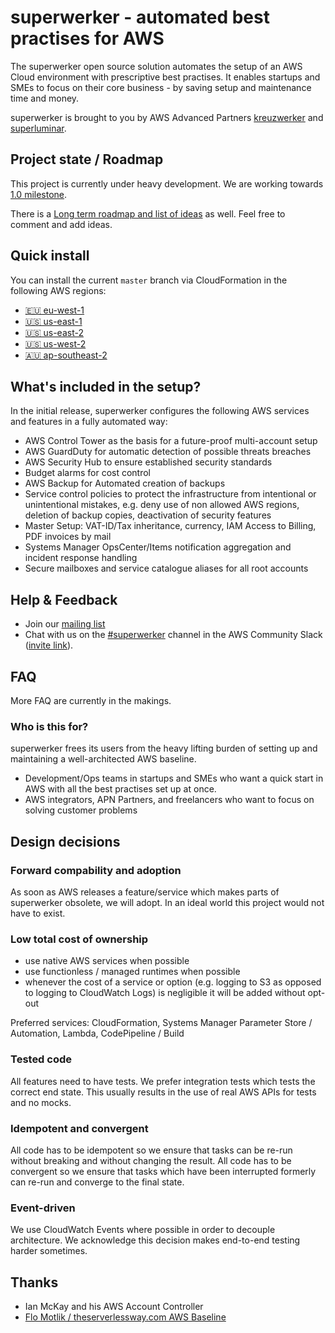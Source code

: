 # superwerker - automated best practises for AWS

The superwerker open source solution automates the setup of an AWS Cloud environment with prescriptive best practises.
It enables startups and SMEs to focus on their core business - by saving setup and maintenance time and money.

superwerker is brought to you by AWS Advanced Partners [kreuzwerker](https://kreuzwerker.de/) and [superluminar](https://superluminar.io/).

## Project state / Roadmap

This project is currently under heavy development. We are working towards [1.0 milestone](https://github.com/superwerker/superwerker/milestone/1).

There is a [Long term roadmap and list of ideas](https://github.com/superwerker/superwerker/projects/1) as well. Feel free to comment and add ideas.

## Quick install

You can install the current `master` branch via CloudFormation in the following AWS regions:

 - [🇪🇺 eu-west-1](https://console.aws.amazon.com/cloudformation/home?region=eu-west-1#/stacks/quickcreate?stackName=superwerker&templateURL=https://superwerker-deployment-master.s3.amazonaws.com/components/superwerker.yaml&param_TemplateUrlPrefix=https://superwerker-deployment-master.s3.amazonaws.com)
 - [🇺🇸 us-east-1](https://console.aws.amazon.com/cloudformation/home?region=us-east-1#/stacks/quickcreate?stackName=superwerker&templateURL=https://superwerker-deployment-master.s3.amazonaws.com/components/superwerker.yaml&param_TemplateUrlPrefix=https://superwerker-deployment-master.s3.amazonaws.com)
 - [🇺🇸 us-east-2](https://console.aws.amazon.com/cloudformation/home?region=us-east-2#/stacks/quickcreate?stackName=superwerker&templateURL=https://superwerker-deployment-master.s3.amazonaws.com/components/superwerker.yaml&param_TemplateUrlPrefix=https://superwerker-deployment-master.s3.amazonaws.com)
 - [🇺🇸 us-west-2](https://console.aws.amazon.com/cloudformation/home?region=us-west-2#/stacks/quickcreate?stackName=superwerker&templateURL=https://superwerker-deployment-master.s3.amazonaws.com/components/superwerker.yaml&param_TemplateUrlPrefix=https://superwerker-deployment-master.s3.amazonaws.com)
 - [🇦🇺 ap-southeast-2](https://console.aws.amazon.com/cloudformation/home?region=ap-southeast-2#/stacks/quickcreate?stackName=superwerker&templateURL=https://superwerker-deployment-master.s3.amazonaws.com/components/superwerker.yaml&param_TemplateUrlPrefix=https://superwerker-deployment-master.s3.amazonaws.com)

## What's included in the setup?

In the initial release, superwerker configures the following AWS services and features in a fully automated way:

- AWS Control Tower as the basis for a future-proof multi-account setup
- AWS GuardDuty for automatic detection of possible threats breaches
- AWS Security Hub to ensure established security standards
- Budget alarms for cost control
- AWS Backup for Automated creation of backups
- Service control policies to protect the infrastructure from intentional or unintentional mistakes, e.g. deny use of non allowed AWS regions, deletion of backup copies, deactivation of security features
- Master Setup: VAT-ID/Tax inheritance, currency, IAM Access to Billing, PDF invoices by mail
- Systems Manager OpsCenter/Items notification aggregation and incident response handling
- Secure mailboxes and service catalogue aliases for all root accounts


## Help & Feedback

 - Join our [mailing list](https://groups.google.com/forum/#!forum/superwerker/join)
 - Chat with us on the [#superwerker](https://app.slack.com/client/T0DCZS0NA/C01BYE3S57X) channel in the AWS Community Slack ([invite link](https://aws-community-slack-invite.herokuapp.com/)).

## FAQ

More FAQ are currently in the makings.

### Who is this for?

superwerker frees its users from the heavy lifting burden of setting up and maintaining a well-architected AWS baseline.

 - Development/Ops teams in startups and SMEs who want a quick start in AWS with all the best practises set up at once.
 - AWS integrators, APN Partners, and freelancers who want to focus on solving customer problems

## Design decisions

### Forward compability and adoption

As soon as AWS releases a feature/service which makes parts of superwerker obsolete, we will adopt.
In an ideal world this project would not have to exist.

### Low total cost of ownership

 - use native AWS services when possible
 - use functionless / managed runtimes when possible
 - whenever the cost of a service or option (e.g. logging to S3 as opposed to logging to CloudWatch Logs) is negligible it will be added without opt-out

Preferred services: CloudFormation, Systems Manager Parameter Store / Automation, Lambda, CodePipeline / Build

### Tested code

All features need to have tests. We prefer integration tests which tests the correct end state. This usually results in the use of real AWS APIs for tests and no mocks.

### Idempotent and convergent

All code has to be idempotent so we ensure that tasks can be re-run without breaking and without changing the result.
All code has to be convergent so we ensure that tasks which have been interrupted formerly can re-run and converge to the final state.

### Event-driven

We use CloudWatch Events where possible in order to decouple architecture. We acknowledge this decision makes end-to-end testing harder sometimes.

## Thanks

 - Ian McKay and his AWS Account Controller
 - [Flo Motlik / theserverlessway.com AWS Baseline](https://github.com/theserverlessway/aws-baseline)
